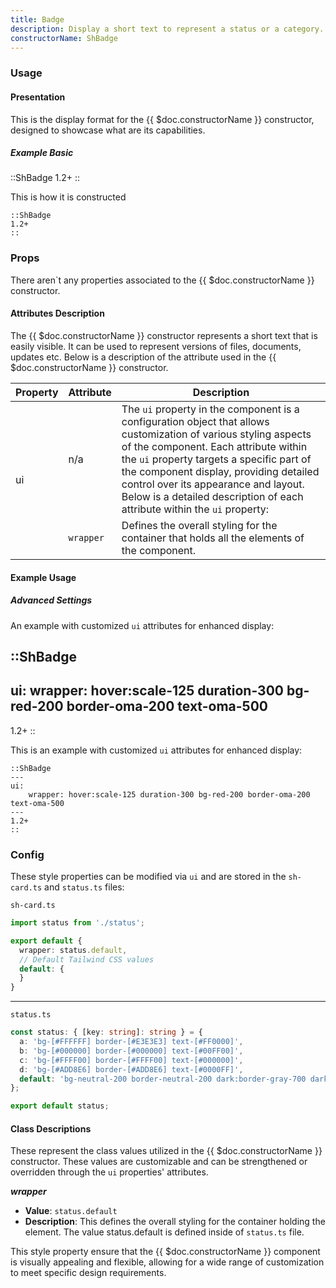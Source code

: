 ```yaml
---
title: Badge
description: Display a short text to represent a status or a category.
constructorName: ShBadge
---
```


### Usage

#### Presentation
This is the display format for the {{ $doc.constructorName }} constructor, designed to showcase what are its capabilities.

##### Example Basic

::ShBadge
1.2+
::

This is how it is constructed

```mdc
::ShBadge
1.2+
::
```

### Props
There aren`t any properties associated to the {{ $doc.constructorName }} constructor.

#### Attributes Description
The {{ $doc.constructorName }} constructor represents a short text that is easily visible. It can be used to represent versions of files, documents, updates etc. Below is a description of the attribute used in the {{ $doc.constructorName }} constructor.

<table>
  <thead>
    <tr>
      <th>Property</th>
      <th>Attribute</th>
      <th>Description</th>
    </tr>
  </thead>
  <tbody>
    <tr>
      <td rowspan="2">ui</td>
      <td>n/a</td>
      <td>The <code>ui</code> property in the component is a configuration object that allows customization of various styling aspects of the component. Each attribute within the <code>ui</code> property targets a specific part of the component display, providing detailed control over its appearance and layout. Below is a detailed description of each attribute within the <code>ui</code> property:</td>
    </tr>
    <tr>
      <td><code>wrapper</code></td>
      <td>Defines the overall styling for the container that holds all the elements of the component.</td>
    </tr>
    </tbody>
</table>

#### Example Usage
##### Advanced Settings
An example with customized `ui` attributes for enhanced display:

::ShBadge
---
ui:
    wrapper: hover:scale-125 duration-300 bg-red-200 border-oma-200 text-oma-500
---
1.2+
::

This is an example with customized `ui` attributes for enhanced display:

```mdc
::ShBadge
---
ui:
    wrapper: hover:scale-125 duration-300 bg-red-200 border-oma-200 text-oma-500
---
1.2+
::
```

### Config
These style properties can be modified via `ui` and are stored in the `sh-card.ts` and `status.ts` files:

`sh-card.ts`

```ts
import status from './status';

export default {
  wrapper: status.default,
  // Default Tailwind CSS values
  default: {
  }
}
```

___

`status.ts`

```ts
const status: { [key: string]: string } = {
  a: 'bg-[#FFFFFF] border-[#E3E3E3] text-[#FF0000]',
  b: 'bg-[#000000] border-[#000000] text-[#00FF00]',
  c: 'bg-[#FFFF00] border-[#FFFF00] text-[#000000]',
  d: 'bg-[#ADD8E6] border-[#ADD8E6] text-[#0000FF]',
  default: 'bg-neutral-200 border-neutral-200 dark:border-gray-700 dark:bg-slate-800 dark:text-gray-300 text-gray-700',
};

export default status;
```

#### Class Descriptions
These represent the class values utilized in the {{ $doc.constructorName }} constructor. These values are customizable and can be strengthened or overridden through the `ui` properties' attributes.

_**wrapper**_
*  **Value**: <code>status.default</code>
*  **Description**: This defines the overall styling for the container holding the element. The value status.default is defined inside of <code>status.ts</code> file.

This style property ensure that the {{ $doc.constructorName }} component is visually appealing and flexible, allowing for a wide range of customization to meet specific design requirements.